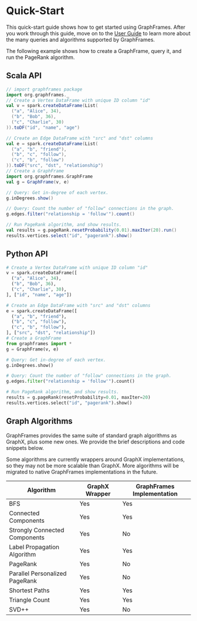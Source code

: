 # Quick-Start

This quick-start guide shows how to get started using GraphFrames. After you work through this guide, move on to the [User Guide](/04-user-guide/01-creating-graphframes.md) to learn more about the many queries and algorithms supported by GraphFrames.

The following example shows how to create a GraphFrame, query it, and run the PageRank algorithm.

## Scala API

```scala
// import graphframes package
import org.graphframes._
// Create a Vertex DataFrame with unique ID column "id"
val v = spark.createDataFrame(List(
  ("a", "Alice", 34),
  ("b", "Bob", 36),
  ("c", "Charlie", 30)
)).toDF("id", "name", "age")

// Create an Edge DataFrame with "src" and "dst" columns
val e = spark.createDataFrame(List(
  ("a", "b", "friend"),
  ("b", "c", "follow"),
  ("c", "b", "follow")
)).toDF("src", "dst", "relationship")
// Create a GraphFrame
import org.graphframes.GraphFrame
val g = GraphFrame(v, e)

// Query: Get in-degree of each vertex.
g.inDegrees.show()

// Query: Count the number of "follow" connections in the graph.
g.edges.filter("relationship = 'follow'").count()

// Run PageRank algorithm, and show results.
val results = g.pageRank.resetProbability(0.01).maxIter(20).run()
results.vertices.select("id", "pagerank").show()
```

## Python API

```python
# Create a Vertex DataFrame with unique ID column "id"
v = spark.createDataFrame([
  ("a", "Alice", 34),
  ("b", "Bob", 36),
  ("c", "Charlie", 30),
], ["id", "name", "age"])

# Create an Edge DataFrame with "src" and "dst" columns
e = spark.createDataFrame([
  ("a", "b", "friend"),
  ("b", "c", "follow"),
  ("c", "b", "follow"),
], ["src", "dst", "relationship"])
# Create a GraphFrame
from graphframes import *
g = GraphFrame(v, e)

# Query: Get in-degree of each vertex.
g.inDegrees.show()

# Query: Count the number of "follow" connections in the graph.
g.edges.filter("relationship = 'follow'").count()

# Run PageRank algorithm, and show results.
results = g.pageRank(resetProbability=0.01, maxIter=20)
results.vertices.select("id", "pagerank").show()
```

## Graph Algorithms

GraphFrames provides the same suite of standard graph algorithms as GraphX, plus some new ones. We provide the brief descriptions and code snippets below.

Some algorithms are currently wrappers around GraphX implementations, so they may not be more scalable than GraphX. More algorithms will be migrated to native GraphFrames implementations in the future.

| Algorithm                      | GraphX Wrapper | GraphFrames Implementation |
|--------------------------------|----------------|----------------------------|
| BFS                            | Yes            | Yes                        |
| Connected Components           | Yes            | Yes                        |
| Strongly Connected Components  | Yes            | No                         |
| Label Propagation Algorithm    | Yes            | Yes                        |
| PageRank                       | Yes            | No                         |
| Parallel Personalized PageRank | Yes            | No                         |
| Shortest Paths                 | Yes            | Yes                        |
| Triangle Count                 | Yes            | Yes                        |
| SVD++                          | Yes            | No                         |